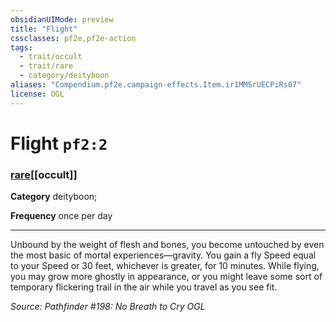 ```yaml
---
obsidianUIMode: preview
title: "Flight"
cssclasses: pf2e,pf2e-action
tags:
  - trait/occult
  - trait/rare
  - category/deityboon
aliases: "Compendium.pf2e.campaign-effects.Item.ir1MMSrUECPiRs07"
license: OGL
---
```

# Flight `pf2:2`

### [rare](rare "Rare Rarity Trait")[[occult]]

**Category** deityboon; 




**Frequency** once per day

* * *

Unbound by the weight of flesh and bones, you become untouched by even the most basic of mortal experiences—gravity. You gain a fly Speed equal to your Speed or 30 feet, whichever is greater, for 10 minutes. While flying, you may grow more ghostly in appearance, or you might leave some sort of temporary flickering trail in the air while you travel as you see fit.

*Source: Pathfinder #198: No Breath to Cry*
*OGL*
